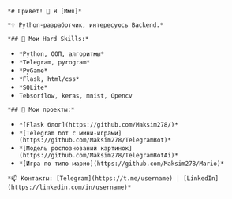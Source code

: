 `*# Привет! 👋 Я [Имя]*`

`*💡 Python-разработчик, интересуюсь Backend.*`

`*## 🔧 Мои Hard Skills:*`

- `*Python, ООП, алгоритмы*`
- `*Telegram, pyrogram*`
- `*PyGame*`
- `*Flask, html/css*`
- `*SQLite*`
- `Tebsorflow, keras, mnist, Opencv`

`*## 📌 Мои проекты:*`

- `*[Flask блог](https://github.com/Maksim278/)*`
- `*[Telegram бот с мини-играми](https://github.com/Maksim278/TelegramBot)*`
- `*[Модель роспознований картинок](https://github.com/Maksim278/TelegramBotAi)*`
- `*[Игра по типо марио](https://github.com/Maksim278/Mario)*`

`*📫 Контакты: [Telegram](https://t.me/username) | [LinkedIn](https://linkedin.com/in/username)*`
